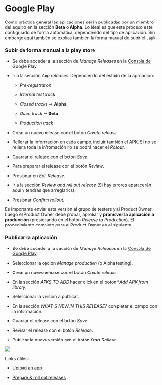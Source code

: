 # Google Play

Como práctica general las aplicaciones serán publicadas por un miembro del equipo en la sección **Beta** o **Alpha**. Lo ideal es que este proceso este configurado de forma automática, dependiendo del tipo de aplicación. Sin embargo aquí también se explica también la forma manual de subir el `.apk`.

### Subir de forma manual a la play store

* Se debe acceder a la sección de *Manage Releases* en la [Consola de Google Play](https://play.google.com/apps/publish/).

* Ir a la sección *App releases*. Dependiendo del estado de la aplicación:

    * *Pre-registration*

    * *Internal test track*

    * *Closed tracks* → **Alpha**

    * *Open track* → **Beta**

    * *Production track*

* Crear un nuevo release con el botón *Create release*.

* Rellenar la información en cada campo, incluir también el APK. Si no se rellena toda la infromación no se podrá hacer el *Rollout*.

* Guardar el release con el botón *Save*.

* Para preparar el release con el botón *Review*.

* Presionar en *Edit Release*.

* Ir a la sección *Review and roll out release* (Si hay errores aparecerán aquí y tendrás que arreglarlos).

* Presionar *Confirm rollout.*

Es importante enviar esta versión al grupo de testers y al Product Owner. Luego el Product Owner debe probar, aprobar y
**promover la aplicación a producción** (presionando en el botón *Release to Production*). El procedimiento completo para el Product Owner es el siguiente.

### Publicar la aplicación

* Se debe acceder a la sección de *Manage Releases* en la [Consola de Google Play](https://play.google.com/apps/publish/).

* Seleccionar la opcion *Manage production* (o Alpha testing).

* Crear un nuevo release con el botón *Create release*.

* En la sección *APKS TO ADD* hacer click en el boton **Add APK from library*.

* Seleccionar la versión a publicar.

* En la sección *WHAT'S NEW IN THIS RELEASE?* completar el campo con la información.

* Guardar el release con el botón *Save*.

* Revisar el release con el botón *Release*.

* Publicar la nueva versión con el botón *Start Rollout*.

<img src='assets/google-play-1.gif'/>

Links útiles:

* [Upload an app](https://support.google.com/googleplay/android-developer/answer/113469?hl=en)

* [Prepare & roll out releases](https://support.google.com/googleplay/android-developer/answer/7159011)


